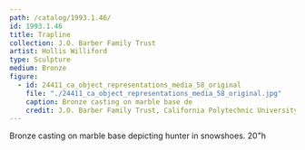 ```yaml
---
path: /catalog/1993.1.46/
id: 1993.1.46
title: Trapline
collection: J.O. Barber Family Trust
artist: Hollis Williford
type: Sculpture
medium: Bronze
figure:
  - id: 24411_ca_object_representations_media_58_original
    file: "./24411_ca_object_representations_media_58_original.jpg"
    caption: Bronze casting on marble base de
    credit: J.O. Barber Family Trust, California Polytechnic University\nThe images associated with the objects on this website are protected under United States copyright laws. We are pleased to share these materials as an educational resource for the public for non-commercial, educational and personal use only, or for fair use as defined by law.
---
```

Bronze casting on marble base depicting hunter in snowshoes. 
20"h
